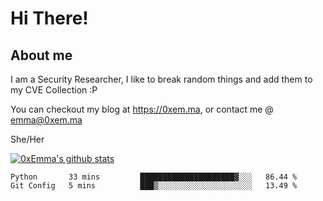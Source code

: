 # Hi There!

## About me
I am a Security Researcher, I like to break random things and add them to my CVE Collection :P 

You can checkout my blog at https://0xem.ma, or contact me @ [emma@0xem.ma](mailto:emma@0xem.ma)

She/Her

[![0xEmma's github stats](https://github-readme-stats.vercel.app/api?username=0xEmma&count_private=true&show_icons=true&theme=dark)](https://github.com/0xEmma)
<!--START_SECTION:waka-->
```text
Python       33 mins         █████████████████████▓░░░   86.44 % 
Git Config   5 mins          ███▒░░░░░░░░░░░░░░░░░░░░░   13.49 % 
```
<!--END_SECTION:waka-->
